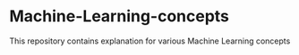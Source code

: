 # Machine-Learning-concepts
This repository contains explanation for various Machine Learning concepts
